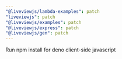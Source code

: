 ```yaml
---
"@liveviewjs/lambda-examples": patch
"liveviewjs": patch
"@liveviewjs/examples": patch
"@liveviewjs/express": patch
"@liveviewjs/gen": patch
---
```


Run npm install for deno client-side javascript
